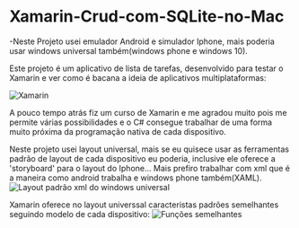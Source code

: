 # Xamarin-Crud-com-SQLite-no-Mac
-Neste Projeto usei emulador Android e simulador Iphone, mais poderia usar windows universal também(windows phone e windows 10).

Este projeto é um aplicativo de lista de tarefas, desenvolvido para testar o Xamarin e ver como é bacana a ideia de aplicativos multiplataformas:

![Xamarin](https://image.ibb.co/hO5b8S/Captura_de_ecra_2018_03_09_a_s_07_59_45.png)

A pouco tempo atrás fiz um curso de Xamarin e me agradou muito pois me permite várias possibilidades e o C# consegue trabalhar de uma forma muito próxima da programação nativa de cada dispositivo.

Neste projeto usei layout universal, mais se eu quisece usar as ferramentas padrão de layout de cada dispositivo eu poderia, inclusive ele oferece a 'storyboard' para o layout do Iphone...
Mais prefiro trabalhar com xml que é a maneira como android trabalha e windows phone também(XAML).
![Layout padrão xml do windows universal](https://image.ibb.co/iqAb8S/Captura_de_ecra_2018_03_09_a_s_08_00_44.png)


Xamarin oferece no layout universsal caracteristas padrões semelhantes seguindo modelo de cada dispositivo:
![Funções semelhantes](https://preview.ibb.co/exZdoS/Captura_de_ecra_2018_03_09_a_s_08_05_01.png)



